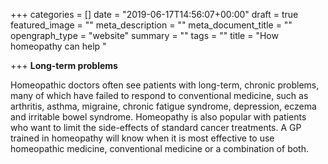 +++
categories = []
date = "2019-06-17T14:56:07+00:00"
draft = true
featured_image = ""
meta_description = ""
meta_document_title = ""
opengraph_type = "website"
summary = ""
tags = ""
title = "How homeopathy can help "

+++
**Long-term problems**

Homeopathic doctors often see patients with long-term, chronic problems, many of which have failed to respond to conventional medicine, such as arthritis, asthma, migraine, chronic fatigue syndrome, depression, eczema and irritable bowel syndrome. Homeopathy is also popular with patients who want to limit the side-effects of standard cancer treatments. A GP trained in homeopathy will know when it is most effective to use homeopathic medicine, conventional medicine or a combination of both.